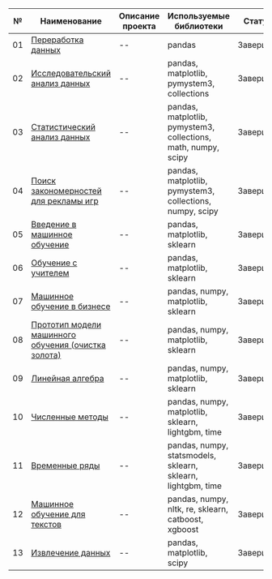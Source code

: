 №|Наименование|Описание проекта|Используемые библиотеки|Статус|
--|--|--|--|--|
01|[Переработка данных](https://github.com/AnatolyRyabov/Yandex.Praktikum/blob/main/Data_preprocessing/)|--|pandas|Завершен|
02|[Исследовательский анализ данных](https://github.com/AnatolyRyabov/Yandex.Praktikum/blob/main/Exploratory_data_analysis/Exploratory_data_analysis.ipynb)|--|pandas, matplotlib, pymystem3, collections|Завершен|
03|[Статистический анализ данных](https://github.com/AnatolyRyabov/Yandex.Praktikum/blob/main/Statistical_data_analysis/Statistical_data_analysis.ipynb)|--|pandas, matplotlib, pymystem3, collections, math, numpy, scipy|Завершен|
04|[Поиск закономерностей для рекламы игр](https://github.com/AnatolyRyabov/Yandex.Praktikum/blob/main/Critic_top_games_%20hypothesis/critic_top_games_%20hypothesis.ipynb)|--|pandas, matplotlib, pymystem3, collections, numpy, scipy|Завершен|
05|[Введение в машинное обучение](https://github.com/AnatolyRyabov/Yandex.Praktikum/blob/main/Introduction_to_machine_learning/Introduction_to_machine_learning.ipynb)|--|pandas, matplotlib, sklearn|Завершен|
06|[Обучение с учителем](https://github.com/AnatolyRyabov/Yandex.Praktikum/blob/main/Learning_with_a_teacher/Learning_with_a_teacher.ipynb)|--|pandas, matplotlib, sklearn|Завершен|
07|[Машинное обучение в бизнесе](https://github.com/AnatolyRyabov/Yandex.Praktikum/blob/main/Machine_learning_in_business/Machine_learning_in_business.ipynb)|--|pandas, numpy, matplotlib, sklearn|Завершен|
08|[Прототип модели машинного обучения (очистка золота)](https://github.com/AnatolyRyabov/Yandex.Praktikum/blob/main/Gold_learning_machine_model/Gold_learning_machine_model.ipynb)|--|pandas, numpy, matplotlib, sklearn|Завершен|
09|[Линейная алгебра](https://github.com/AnatolyRyabov/Yandex.Praktikum/blob/main/Linear_algebra/Linear_algebra.ipynb)|--|pandas, numpy, matplotlib, sklearn|Завершен|
10|[Численные методы](https://github.com/AnatolyRyabov/Yandex.Praktikum/blob/main/Numerical_methods/Numerical_methods.ipynb)|--|pandas, numpy, matplotlib, sklearn, lightgbm, time|Завершен|
11|[Временные ряды](https://github.com/AnatolyRyabov/Yandex.Praktikum/blob/main/Time_series/Time_series.ipynb)|--|pandas, numpy, statsmodels, sklearn, sklearn, lightgbm, time|Завершен|
12|[Машинное обучение для текстов](https://github.com/AnatolyRyabov/Yandex.Praktikum/blob/main/Machine_learning_for_texts/Machine_learning_for_texts.ipynb)|--|pandas, numpy, nltk, re, sklearn, catboost, xgboost|Завершен|
13|[Извлечение данных](https://github.com/AnatolyRyabov/Yandex.Praktikum/blob/main/Retrieving_data/Retrieving_data.ipynb)|--|pandas, matplotlib, scipy|Завершен|

